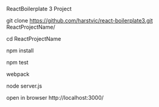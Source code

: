 ReactBoilerplate 3 Project

git clone https://github.com/harstvic/react-boilerplate3.git ReactProjectName/

cd ReactProjectName

npm install

npm test

webpack

node server.js

open in browser http://localhost:3000/
